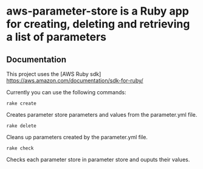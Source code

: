 
# aws-parameter-store is a Ruby app for creating, deleting and retrieving a list of parameters


## Documentation

This project uses the [AWS Ruby sdk] https://aws.amazon.com/documentation/sdk-for-ruby/

Currently you can use the following commands:

```
rake create
```
Creates parameter store parameters and values from the parameter.yml file.

```
rake delete
```
Cleans up parameters created by the parameter.yml file.

```
rake check
```

Checks each parameter store in parameter store and ouputs their values.